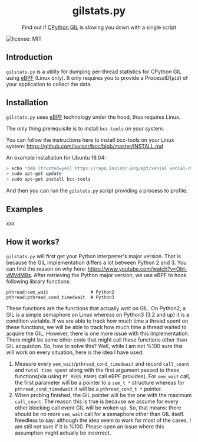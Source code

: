<p align="center">
   
</p>

<h1 align="center">gilstats.py</h1>
<p align="center">
    Find out if <a href="https://opensource.com/article/17/4/grok-gil">CPython GIL</a> is slowing you down with a single script
</p>

![license: MIT](https://img.shields.io/badge/license-MIT-blue.svg?style=flat-square) 

## Introduction
`gilstats.py` is a utility for dumping per-thread statistics for CPython GIL using [eBPF](http://www.brendangregg.com/blog/2019-01-01/learn-ebpf-tracing.html) (Linux only). It only requires you to provide a ProcessID(`pid`) of your application to collect the data.

## Installation
`gilstats.py` uses [eBPF](http://www.brendangregg.com/blog/2019-01-01/learn-ebpf-tracing.html) technology under the hood, thus requires Linux.

The only thing prerequisite is to install `bcc-tools` on your system. 

You can follow the instructions here to install bcc-tools on your Linux system:
https://github.com/iovisor/bcc/blob/master/INSTALL.md

An example installation for Ubuntu 16.04:

```bash
> echo "deb [trusted=yes] https://repo.iovisor.org/apt/xenial xenial-nightly main" | sudo tee /etc/apt/sources.list.d/iovisor.list
> sudo apt-get update
> sudo apt-get install bcc-tools
```

And then you can run the `gilstats.py` script providing a process to profile.

## Examples

xxx

## How it works?

`gilstats.py` will first get your Python interpreter's major version. That is because the GIL implementation differs a lot between Python 2 and 3. You can find the reason on why here: https://www.youtube.com/watch?v=Obt-vMVdM8s. After retrieving the Python major version, we use eBPF to hook following library functions:

```
pthread:sem_wait                # Python2
pthread:pthread_cond_timedwait  # Python3
```

These functions are the functions that actually _wait_ on GIL. On Python2, a GIL is a simple semaphore on Linux whereas on Python3 (3.2 and up) it is a condition variable. If we are able to track how much time a thread spent on these functions, we will be able to track how much time a thread waited to acquire the GIL. However, there is one more issue with this implementation. There might be some other code that might call these functions other than GIL acquisiton. So, how to solve this? Well, while I am not %100 sure this will work on every situation, here is the idea I have used:
   
   1) Measure every `sem_wait`/`pthread_cond_timedwait` and record `call_count` and `total time spent` along with the first argument passed to these functions(via using `PT_REGS_PARM1` call eBPF provides). For `sem_wait` call, the first parameter will be a pointer to a `sem_t *` structure whereas for `pthread_cond_timedwait` it will be a `pthread_cond_t *` pointer.
   2) When probing finished, the GIL pointer will be the one with the maximum `call_count`. The reason this is true is because we assume for every other blocking call event GIL will be woken up. So, that means: there should be no more `sem_wait` call for a semaphore other than GIL itself. Needless to say: although the idea seem to work for most of the cases, I am still not sure if it is %100. Please open an issue where this assumption might actually be incorrect.
   
 
   



